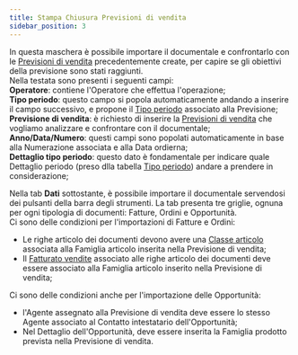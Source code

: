 ```yaml
---
title: Stampa Chiusura Previsioni di vendita
sidebar_position: 3
---
```


In questa maschera è possibile importare il documentale e confrontarlo con le [Previsioni di vendita](/docs/crm/sales-forecast-crm/new-sales-forecast) precedentemente create, per capire se gli obiettivi della previsione sono stati raggiunti.      
Nella testata sono presenti i seguenti campi:     
**Operatore**: contiene l'Operatore che effettua l'operazione;     
**Tipo periodo**: questo campo si popola automaticamente andando a inserire il campo successivo, e propone il [Tipo periodo](/docs/configurations/tables/crm/sales-forecast/period-type) associato alla Previsione;      
**Previsione di vendita**: è richiesto di inserire la [Previsioni di vendita](/docs/crm/sales-forecast-crm/new-sales-forecast) che vogliamo analizzare e confrontare con il documentale;     
**Anno/Data/Numero**: questi campi sono popolati automaticamente in base alla Numerazione associata e alla Data ordierna;     
**Dettaglio tipo periodo**: questo dato è fondamentale per indicare quale Dettaglio periodo (preso dlla tabella [Tipo periodo](/docs/configurations/tables/crm/sales-forecast/period-type)) andare a prendere in considerazione;             

Nella tab **Dati** sottostante, è possibile importare il documentale servendosi dei pulsanti della barra degli strumenti. La tab presenta tre griglie, ognuna per ogni tipologia di documenti: Fatture, Ordini e Opportunità.      
Ci sono delle condizioni per l'importazioni di Fatture e Ordini:     
- Le righe articolo dei documenti devono avere una [Classe articolo](/docs/configurations/tables/logistics/item-class) associata alla Famiglia articolo inserita nella Previsione di vendita;
- Il [Fatturato vendite](/docs/configurations/tables/sales/sales-turnover) associato alle righe articolo dei documenti deve essere associato alla Famiglia articolo inserito nella Previsione di vendita;      

Ci sono delle condizioni anche per l'importazione delle Opportunità:       
- l'Agente assegnato alla Previsione di vendita deve essere lo stesso Agente associato al Contatto intestatario dell'Opportunità;      
-  Nel Dettaglio dell'Opportunità, deve essere inserita la Famiglia prodotto prevista nella Previsione di vendita.    